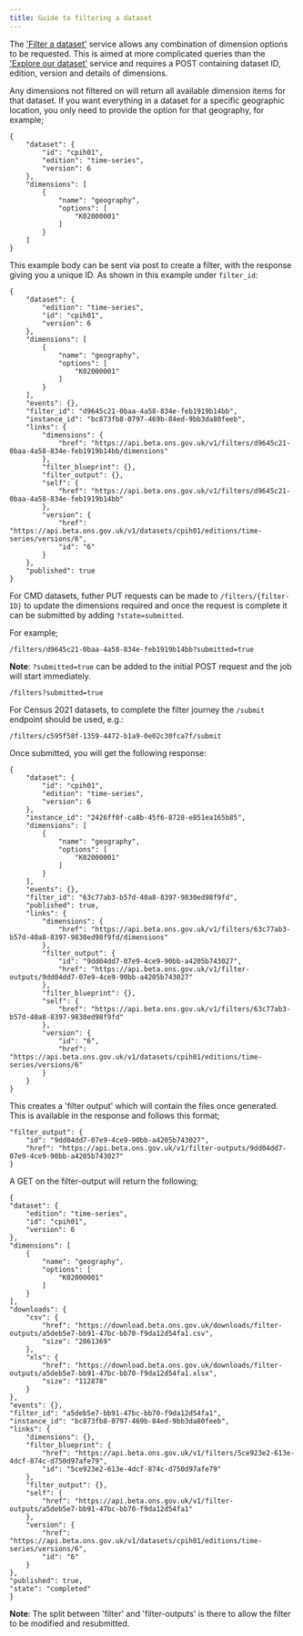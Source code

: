 ```yaml
---
title: Guide to filtering a dataset
---
```


The ['Filter a dataset'](../filter/) service allows any combination of dimension options to be requested. This is aimed at more complicated queries than the ['Explore our dataset'](../dataset/) service and requires a POST containing dataset ID, edition, version and details of dimensions.

Any dimensions not filtered on will return all available dimension items for that dataset.
If you want everything in a dataset for a specific geographic location, you only need to provide the option for that geography, for example;

```
{
    "dataset": {
        "id": "cpih01",
        "edition": "time-series",
        "version": 6
    },
    "dimensions": [
        {
            "name": "geography",
            "options": [
                "K02000001"
            ]
        }
    ]
}
```

This example body can be sent via post to create a filter, with the response giving you a unique ID. As shown in this example under `filter_id`:

```
{
    "dataset": {
        "edition": "time-series",
        "id": "cpih01",
        "version": 6
    },
    "dimensions": [
        {
            "name": "geography",
            "options": [
                "K02000001"
            ]
        }
    ],
    "events": {},
    "filter_id": "d9645c21-0baa-4a58-834e-feb1919b14bb",
    "instance_id": "bc873fb8-0797-469b-84ed-9bb3da80feeb",
    "links": {
        "dimensions": {
            "href": "https://api.beta.ons.gov.uk/v1/filters/d9645c21-0baa-4a58-834e-feb1919b14bb/dimensions"
        },
        "filter_blueprint": {},
        "filter_output": {},
        "self": {
            "href": "https://api.beta.ons.gov.uk/v1/filters/d9645c21-0baa-4a58-834e-feb1919b14bb"
        },
        "version": {
            "href": "https://api.beta.ons.gov.uk/v1/datasets/cpih01/editions/time-series/versions/6",
            "id": "6"
        }
    },
    "published": true
}
```

For CMD datasets, futher PUT requests can be made to `/filters/{filter-ID}` to update the dimensions required and once the request is complete it can be submitted by adding `?state=submitted`.

For example;

```
/filters/d9645c21-0baa-4a58-834e-feb1919b14bb?submitted=true
```

**Note**: `?submitted=true` can be added to the initial POST request and the job will start immediately.

```
/filters?submitted=true
```

For Census 2021 datasets, to complete the filter journey the `/submit` endpoint should be used, e.g.:

```
/filters/c595f58f-1359-4472-b1a9-0e02c30fca7f/submit
```


Once submitted, you will get the following response:

```
{
    "dataset": {
        "id": "cpih01",
        "edition": "time-series",
        "version": 6
    },
    "instance_id": "2426ff0f-ca8b-45f6-8728-e851ea165b85",
    "dimensions": [
        {
            "name": "geography",
            "options": [
                "K02000001"
            ]
        }
    ],
    "events": {},
    "filter_id": "63c77ab3-b57d-40a8-8397-9830ed98f9fd",
    "published": true,
    "links": {
        "dimensions": {
            "href": "https://api.beta.ons.gov.uk/v1/filters/63c77ab3-b57d-40a8-8397-9830ed98f9fd/dimensions"
        },
        "filter_output": {
            "id": "9dd04dd7-07e9-4ce9-90bb-a4205b743027",
            "href": "https://api.beta.ons.gov.uk/v1/filter-outputs/9dd04dd7-07e9-4ce9-90bb-a4205b743027"
        },
        "filter_blueprint": {},
        "self": {
            "href": "https://api.beta.ons.gov.uk/v1/filters/63c77ab3-b57d-40a8-8397-9830ed98f9fd"
        },
        "version": {
            "id": "6",
            "href": "https://api.beta.ons.gov.uk/v1/datasets/cpih01/editions/time-series/versions/6"
        }
    }
}
```

This creates a 'filter output' which will contain the files once generated. This is available in the response and follows this format;

```
"filter_output": {
    "id": "9dd04dd7-07e9-4ce9-90bb-a4205b743027",
    "href": "https://api.beta.ons.gov.uk/v1/filter-outputs/9dd04dd7-07e9-4ce9-90bb-a4205b743027"
}
```

A GET on the filter-output will return the following;

```
{
"dataset": {
    "edition": "time-series",
    "id": "cpih01",
    "version": 6
},
"dimensions": [
    {
        "name": "geography",
        "options": [
            "K02000001"
        ]
    }
],
"downloads": {
    "csv": {
        "href": "https://download.beta.ons.gov.uk/downloads/filter-outputs/a5deb5e7-bb91-47bc-bb70-f9da12d54fa1.csv",
        "size": "2061369"
    },
    "xls": {
        "href": "https://download.beta.ons.gov.uk/downloads/filter-outputs/a5deb5e7-bb91-47bc-bb70-f9da12d54fa1.xlsx",
        "size": "112878"
    }
},
"events": {},
"filter_id": "a5deb5e7-bb91-47bc-bb70-f9da12d54fa1",
"instance_id": "bc873fb8-0797-469b-84ed-9bb3da80feeb",
"links": {
    "dimensions": {},
    "filter_blueprint": {
        "href": "https://api.beta.ons.gov.uk/v1/filters/5ce923e2-613e-4dcf-874c-d750d97afe79",
        "id": "5ce923e2-613e-4dcf-874c-d750d97afe79"
    },
    "filter_output": {},
    "self": {
        "href": "https://api.beta.ons.gov.uk/v1/filter-outputs/a5deb5e7-bb91-47bc-bb70-f9da12d54fa1"
    },
    "version": {
        "href": "https://api.beta.ons.gov.uk/v1/datasets/cpih01/editions/time-series/versions/6",
        "id": "6"
    }
},
"published": true,
"state": "completed"
}
```

**Note**: The split between 'filter' and 'filter-outputs' is there to allow the filter to be modified and resubmitted.
